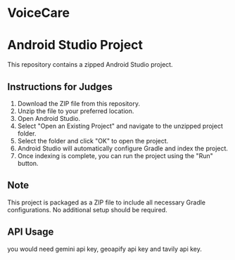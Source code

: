 # VoiceCare
# Android Studio Project

This repository contains a zipped Android Studio project.

## Instructions for Judges

1. Download the ZIP file from this repository.
2. Unzip the file to your preferred location.
3. Open Android Studio.
4. Select "Open an Existing Project" and navigate to the unzipped project folder.
5. Select the folder and click "OK" to open the project.
6. Android Studio will automatically configure Gradle and index the project.
7. Once indexing is complete, you can run the project using the "Run" button.

## Note

This project is packaged as a ZIP file to include all necessary Gradle configurations. No additional setup should be required.

## API Usage

you would need gemini api key, geoapify api key and tavily api key.
